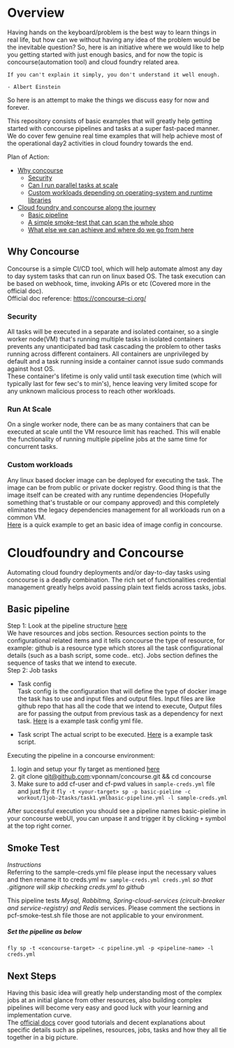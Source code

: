 # Overview

Having hands on the keyboard/problem is the best way to learn things in real life, but how can we without having any idea of the problem would be the inevitable question? So, here is an initiative where we would like to help you getting started with just enough basics, and for now the topic is concourse(automation tool) and cloud foundry related area.  

```
If you can't explain it simply, you don't understand it well enough.

- Albert Einstein
```
So here is an attempt to make the things we discuss easy for now and forever.  

This repository consists of basic examples that will greatly help getting started with concourse pipelines and tasks at a super fast-paced manner. We do cover few genuine real time examples that will help achieve most of the operational day2 activities in cloud foundry towards the end.  

Plan of Action:
- [Why concourse](#why-concourse)
  - [Security](#security)
  - [Can I run parallel tasks at scale](#run-at-scale)
  - [Custom workloads depending on operating-system and runtime libraries](#custom-workloads)
- [Cloud foundry and concourse along the journey](#Cloudfoundry-And-Concourse)
   - [Basic pipeline](#basic-pipeline)
   - [A simple smoke-test that can scan the whole shop](#smoke-test)
   - [What else we can achieve and where do we go from here](#next-steps)

## Why Concourse
Concourse is a simple CI/CD tool, which will help automate almost any day to day system tasks that can run on linux based OS. The task execution can be based on webhook, time, invoking APIs or etc (Covered more in the official doc).  
Official doc reference: https://concourse-ci.org/
### Security
All tasks will be executed in a separate and isolated container, so a single worker node(VM) that's running multiple tasks in isolated containers prevents any unanticipated bad task cascading the problem to other tasks running across different containers. All containers are unprivileged by default and a task running inside a container cannot issue sudo commands against host OS.  
These container's lifetime is only valid until task execution time (which will typically last for few sec's to min's), hence leaving very limited scope for any unknown malicious process to reach other workloads.  
### Run At Scale  
On a single worker node, there can be as many containers that can be executed at scale until the VM resource limit has reached. This will enable the functionality of running multiple pipeline jobs at the same time for concurrent tasks.  
### Custom workloads
Any linux based docker image can be deployed for executing the task. The image can be from public or private docker registry. Good thing is that the image itself can be created with any runtime dependencies (Hopefully something that's trustable or our company approved) and this completely eliminates the legacy dependencies management for all workloads run on a common VM.  
[Here](workout/1job-2tasks/task1.yml) is a quick example to get an basic idea of image config in concourse.

# Cloudfoundry and Concourse
Automating cloud foundry deployments and/or day-to-day tasks using concourse is a deadly combination. The rich set of functionalities credential management greatly helps avoid passing plain text fields across tasks, jobs.  

## Basic pipeline  
Step 1: Look at the pipeline structure [here](workout/1job-2tasks/basic-pipeline.yml)  
We have resources and jobs section. Resources section points to the configurational related items and it tells concourse the type of resource, for example: github is a resource type which stores all the task configurational details (such as a bash script, some code.. etc). Jobs section defines the sequence of tasks that we intend to execute.  
Step 2: Job tasks  
- Task config  
Task config is the configuration that will define the type of docker image the task has to use and input files and output files. Input files are like github repo that has all the code that we intend to execute, Output files are for passing the output from previous task as a dependency for next task. [Here](workout/1job-2tasks/task1.yml) is a example task config yml file.  

- Task script
The actual script to be executed. [Here](workout/1job-2tasks/task1.sh) is a example task script.  

Executing the pipeline in a concourse environment:    
1. login and setup your fly target as mentioned [here](https://concourse-ci.org/fly.html#fly-login)
2. git clone git@github.com:vponnam/concourse.git && cd concourse
3. Make sure to add cf-user and cf-pwd values in `sample-creds.yml` file and just fly it `fly -t <your-target> sp -p basic-pieline -c workout/1job-2tasks/task1.ymlbasic-pipeline.yml -l sample-creds.yml`  

After successful execution you should see a pipeline names basic-pieline in your concourse webUI, you can unpase it and trigger it by clicking `+` symbol at the top right corner.  

## Smoke Test
*Instructions*  
Referring to the sample-creds.yml file please input the necessary values and then rename it to creds.yml `mv sample-creds.yml creds.yml` *so that .gitignore will skip checking creds.yml to github*

This pipeline tests *Mysql, Rabbitmq, Spring-cloud-services (circuit-breaker and service-registry) and Redis* services. Please comment the sections in pcf-smoke-test.sh file those are not applicable to your environment.

##### Set the pipeline as below

`fly sp -t <concourse-target> -c pipeline.yml -p <pipeline-name> -l creds.yml`

## Next Steps
Having this basic idea will greatly help understanding most of the complex jobs at an initial glance from other resources, also building complex pipelines will become very easy and good luck with your learning and implementation curve.  
The [official docs](https://concourse-ci.org/tutorials.html) cover good tutorials and decent explanations about specific details such as pipelines, resources, jobs, tasks and how they all tie together in a big picture.
